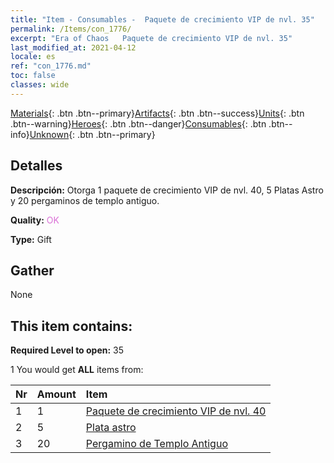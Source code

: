 ```yaml
---
title: "Item - Consumables -  Paquete de crecimiento VIP de nvl. 35"
permalink: /Items/con_1776/
excerpt: "Era of Chaos   Paquete de crecimiento VIP de nvl. 35"
last_modified_at: 2021-04-12
locale: es
ref: "con_1776.md"
toc: false
classes: wide
---
```

 [Materials](/es/Items/){: .btn .btn--primary}[Artifacts](/es/Items/Artifacts/){: .btn .btn--success}[Units](/es/Items/Units/){: .btn .btn--warning}[Heroes](/es/Items/Heroes/){: .btn .btn--danger}[Consumables](/es/Items/Consumables/){: .btn .btn--info}[Unknown](/es/Items/Unknown/){: .btn .btn--primary}

## Detalles
 **Descripción:** Otorga 1 paquete de crecimiento VIP de nvl. 40, 5 Platas Astro y 20 pergaminos de templo antiguo.

 **Quality:** <span style="color: #DA70D6">OK</span>

 **Type:** Gift

## Gather

  None

## This item contains:

 **Required Level to open:** 35

 1 You would get **ALL** items  from:

  | Nr | Amount |     Item    |
  |:---|:-------|:------------|
  | 1 | 1 | [ Paquete de crecimiento VIP de nvl. 40](/es/Items/con_1777/) | 
  | 2 | 5 | [Plata astro](/es/Items/con_969/) | 
  | 3 | 20 | [Pergamino de Templo Antiguo](/es/Items/con_697/) | 

